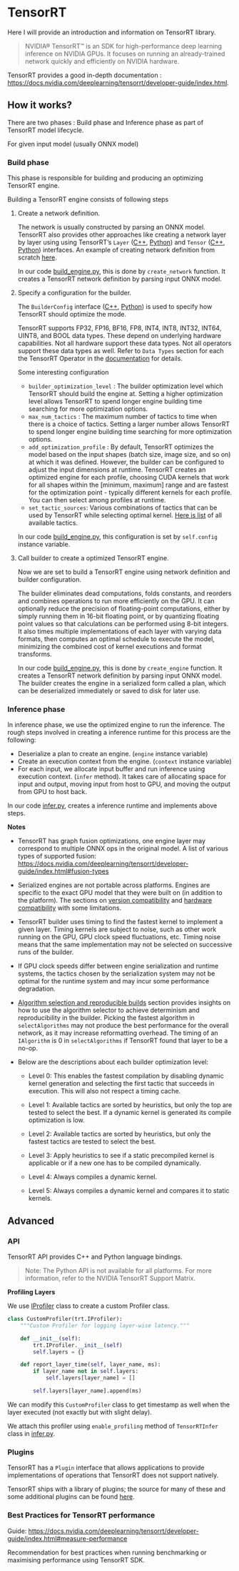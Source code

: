 # TensorRT

Here I will provide an introduction and information on TensorRT library.

> NVIDIA® TensorRT™ is an SDK for high-performance deep learning inference on NVIDIA GPUs. It focuses on running an already-trained network quickly and efficiently on NVIDIA hardware.

TensorRT provides a good in-depth documentation : <https://docs.nvidia.com/deeplearning/tensorrt/developer-guide/index.html>.

## How it works?

There are two phases : Build phase and Inference phase as part of TensorRT model lifecycle.

For given input model (usually ONNX model)

### Build phase

This phase is responsible for building and producing an optimizing TensorRT engine.

Building a TensorRT engine consists of following steps

1. Create a network definition.

    The network is usually constructed by parsing an ONNX model. TensorRT also provides other approaches like creating a network layer by layer using using TensorRT’s `Layer` ([C++](https://docs.nvidia.com/deeplearning/tensorrt/api/c_api/classnvinfer1_1_1_i_layer.html), [Python](https://docs.nvidia.com/deeplearning/tensorrt/api/python_api/infer/Graph/LayerBase.html#ilayer)) and `Tensor` ([C++](https://docs.nvidia.com/deeplearning/tensorrt/api/c_api/classnvinfer1_1_1_i_tensor.html), [Python](https://docs.nvidia.com/deeplearning/tensorrt/api/python_api/infer/Graph/LayerBase.html#itensor)) interfaces. An example of creating network definition from scratch [here](https://docs.nvidia.com/deeplearning/tensorrt/developer-guide/index.html#create_network_python).

    In our code [build_engine.py](../trt/build_engine.py), this is done by `create_network` function. It creates a TensorRT network definition by parsing input ONNX model.

2. Specify a configuration for the builder.

    The `BuilderConfig` interface ([C++](https://docs.nvidia.com/deeplearning/tensorrt/api/c_api/classnvinfer1_1_1_i_builder_config.html), [Python](https://docs.nvidia.com/deeplearning/tensorrt/api/python_api/infer/Core/BuilderConfig.html)) is used to specify how TensorRT should optimize the mode.

    TensorRT supports FP32, FP16, BF16, FP8, INT4, INT8, INT32, INT64, UINT8, and BOOL data types. These depend on underlying hardware capabilities. Not all hardware support these data types. Not all operators support these data types as well. Refer to `Data Types` section for each the TensorRT Operator in the [documentation](https://docs.nvidia.com/deeplearning/tensorrt/operators/docs/index.html) for details.

    Some interesting configuration
    * `builder_optimization_level` :  The builder optimization level which TensorRT should build the engine at. Setting a higher optimization level allows TensorRT to spend longer engine building time searching for more optimization options.
    * `max_num_tactics` :  The maximum number of tactics to time when there is a choice of tactics. Setting a larger number allows TensorRT to spend longer engine building time searching for more optimization options.
    * `add_optimization_profile` : By default, TensorRT optimizes the model based on the input shapes (batch size, image size, and so on) at which it was defined. However, the builder can be configured to adjust the input dimensions at runtime. TensorRT creates an optimized engine for each profile, choosing CUDA kernels that work for all shapes within the [minimum, maximum] range and are fastest for the optimization point - typically different kernels for each profile. You can then select among profiles at runtime.
    * `set_tactic_sources`: Various combinations of tactics that can be used by TensorRT while selecting optimal kernel. [Here is list](https://docs.nvidia.com/deeplearning/tensorrt/api/python_api/infer/Core/BuilderConfig.html#tensorrt.TacticSource) of all available tactics.

    In our code [build_engine.py](../trt/build_engine.py), this configuration is set by `self.config` instance variable.

3. Call builder to create a optimized TensorRT engine.

    Now we are set to build a TensorRT engine using network definition and builder configuration.

    The builder eliminates dead computations, folds constants, and reorders and combines operations to run more efficiently on the GPU. It can optionally reduce the precision of floating-point computations, either by simply running them in 16-bit floating point, or by quantizing floating point values so that calculations can be performed using 8-bit integers. It also times multiple implementations of each layer with varying data formats, then computes an optimal schedule to execute the model, minimizing the combined cost of kernel executions and format transforms.

    In our code [build_engine.py](../trt/create_engine.py), this is done by `create_engine` function. It creates a TensorRT network definition by parsing input ONNX model. The builder creates the engine in a serialized form called a plan, which can be deserialized immediately or saved to disk for later use.

### Inference phase

In inference phase, we use the optimized engine to run the inference. The rough steps involved in creating a inference runtime for this process are the following:

* Deserialize a plan to create an engine. (`engine` instance variable)
* Create an execution context from the engine. (`context` instance variable)
* For each input, we allocate input buffer and run inference using execution context. (`infer` method). It takes care of allocating space for input and output, moving input from host to GPU, and moving the output from GPU to host back.

In our code [infer.py](../trt/infer.py), creates a inference runtime and implements above steps.

**Notes**

* TensorRT has graph fusion optimizations, one engine layer may correspond to multiple ONNX ops in the original model. A list of various types of supported fusion: <https://docs.nvidia.com/deeplearning/tensorrt/developer-guide/index.html#fusion-types>

* Serialized engines are not portable across platforms. Engines are specific to the exact GPU model that they were built on (in addition to the platform). The sections on [version compatibility](https://docs.nvidia.com/deeplearning/tensorrt/developer-guide/index.html#version-compat) and [hardware compatibility](https://docs.nvidia.com/deeplearning/tensorrt/developer-guide/index.html#hardware-compat) with some limitations.

* TensorRT builder uses timing to find the fastest kernel to implement a given layer. Timing kernels are subject to noise, such as other work running on the GPU, GPU clock speed fluctuations, etc. Timing noise means that the same implementation may not be selected on successive runs of the builder.

* If GPU clock speeds differ between engine serialization and runtime systems, the tactics chosen by the serialization system may not be optimal for the runtime system and may incur some performance degradation.

* [Algorithm selection and reproducible builds](https://docs.nvidia.com/deeplearning/tensorrt/developer-guide/index.html#algorithm-select) section provides insights on how to use the algorithm selector to achieve determinism and reproducibility in the builder. Picking the fastest algorithm in `selectAlgorithms` may not produce the best performance for the overall network, as it may increase reformatting overhead. The timing of an `IAlgorithm` is 0 in `selectAlgorithms` if TensorRT found that layer to be a no-op.

* Below are the descriptions about each builder optimization level:

  * Level 0: This enables the fastest compilation by disabling dynamic kernel generation and selecting the first tactic that succeeds in execution. This will also not respect a timing cache.

  * Level 1: Available tactics are sorted by heuristics, but only the top are tested to select the best. If a dynamic kernel is generated its compile optimization is low.

  * Level 2: Available tactics are sorted by heuristics, but only the fastest tactics are tested to select the best.

  * Level 3: Apply heuristics to see if a static precompiled kernel is applicable or if a new one has to be compiled dynamically.

  * Level 4: Always compiles a dynamic kernel.

  * Level 5: Always compiles a dynamic kernel and compares it to static kernels.

## Advanced

### API

TensorRT API provides C++ and Python language bindings.

> Note: The Python API is not available for all platforms. For more information, refer to the NVIDIA TensorRT Support Matrix.

**Profiling Layers**

We use [IProfiler](https://docs.nvidia.com/deeplearning/tensorrt/api/python_api/infer/Core/Profiler.html) class to create a custom Profiler class.

```python
class CustomProfiler(trt.IProfiler):
    """Custom Profiler for logging layer-wise latency."""

    def __init__(self):
        trt.IProfiler.__init__(self)
        self.layers = {}

    def report_layer_time(self, layer_name, ms):
        if layer_name not in self.layers:
            self.layers[layer_name] = []

        self.layers[layer_name].append(ms)
```

We can modify this `CustomProfiler` class to get timestamp as well when the layer executed (not exactly but with slight delay).

We attach this profiler using `enable_profiling` method of `TensorRTInfer` class in [infer.py](../trt/infer.py).

### Plugins

TensorRT has a `Plugin` interface that allows applications to provide implementations of operations that TensorRT does not support natively.

TensorRT ships with a library of plugins; the source for many of these and some additional plugins can be found [here](https://github.com/NVIDIA/TensorRT/tree/main/plugin).

### Best Practices for TensorRT performance

Guide: <https://docs.nvidia.com/deeplearning/tensorrt/developer-guide/index.html#measure-performance>

Recommendation for best practices when running benchmarking or maximising performance using TensorRT SDK.
